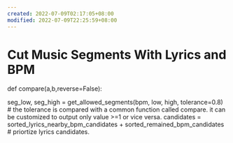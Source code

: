 ```yaml
---
created: 2022-07-09T02:17:05+08:00
modified: 2022-07-09T22:25:59+08:00
---
```


# Cut Music Segments With Lyrics and BPM

def compare(a,b,reverse=False):


seg_low, seg_high = get_allowed_segments(bpm, low, high, tolerance=0.8) # the tolerance is compared with a common function called compare. it can be customized to output only value >=1 or vice versa.
candidates = sorted_lyrics_nearby_bpm_candidates + sorted_remained_bpm_candidates # priortize lyrics candidates.
